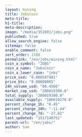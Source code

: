 ```yaml
---
layout: mining
title: JobsCoin
meta-title: 
h1-title: 
meta-description: 
image: "/media/351691/jobs.png"
published: true
allow_search_engine: false
sitemap: false
enable_comment: false
sort_order: 1108
permalink: "/en/jobs/mining.html"
coin_a_symbol: "JOBS"
coin_a_name: "JobsCoin"
coin_a_lower_case: "jobs"
price_usd: "0.000587481"
price_btc: "0.00000005"
24h_volume_usd: "80.4566"
market_cap_usd: "200019300.0"
total_supply: "200019300.0"
available_supply: "106019270.0"
percent_change_1h: "0.45"
percent_change_24h: "-11.44"
percent_change_7d: "-17.82"
last_updated: "1517140751"
parent-url: "/en/jobs/"
author: Sam
---
```


